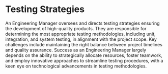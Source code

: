 # Testing Strategies

An Engineering Manager oversees and directs testing strategies ensuring the development of high-quality products. They are responsible for determining the most appropriate testing methodologies, including unit, integration, and system testing, in alignment with the project scope. Key challenges include maintaining the right balance between project timelines and quality assurance. Success as an Engineering Manager largely depends on the ability to strategically allocate resources, foster teamwork, and employ innovative approaches to streamline testing procedures, with a keen eye on technological advancements in testing methodologies.